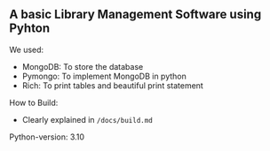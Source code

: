 ## A basic Library Management Software using Pyhton
We used:
- MongoDB: To store the database
- Pymongo: To implement MongoDB in python
- Rich: To print tables and beautiful print statement

How to Build:
- Clearly explained in `/docs/build.md`

Python-version: 3.10
